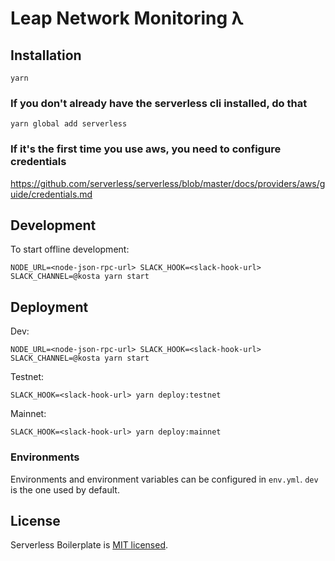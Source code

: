 # Leap Network Monitoring λ

## Installation

`yarn`

### If you don't already have the serverless cli installed, do that
`yarn global add serverless`

### If it's the first time you use aws, you need to configure credentials
https://github.com/serverless/serverless/blob/master/docs/providers/aws/guide/credentials.md

## Development

To start offline development:
```
NODE_URL=<node-json-rpc-url> SLACK_HOOK=<slack-hook-url> SLACK_CHANNEL=@kosta yarn start
```

## Deployment

Dev:
```
NODE_URL=<node-json-rpc-url> SLACK_HOOK=<slack-hook-url> SLACK_CHANNEL=@kosta yarn start
```

Testnet:
```
SLACK_HOOK=<slack-hook-url> yarn deploy:testnet
```

Mainnet:
```
SLACK_HOOK=<slack-hook-url> yarn deploy:mainnet
```

### Environments
Environments and environment variables can be configured in `env.yml`. `dev` is the one used by default. 

## License
Serverless Boilerplate is [MIT licensed](https://opensource.org/licenses/MIT).

